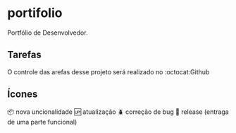 # portifolio

Portfólio de Desenvolvedor.

## Tarefas

O controle das arefas desse projeto será realizado no :octocat:Github

## Ícones

:package: nova uncionalidade
:up: atualização
:beetle: correção de bug
:checkered_flag: release (entraga de uma parte funcional)
